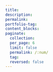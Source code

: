 ```yaml
---
title: 
description: 
permalink: 
portfolio-tag: 
content_blocks:
paginate:
  collection: 
  per_page: 6 
  limit: false 
  permalink: /:num/
  tag: 
  reversed: false
---
```

